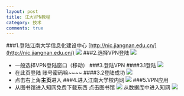 ```yaml
---
layout: post
title: 江大VPN教程
category: 技术
comments: true
---
```

###1.登陆江南大学信息化建设中心
[http://nic.jiangnan.edu.cn/](http://nic.jiangnan.edu.cn/)
![](http://i.imgur.com/4HmnBwh.jpg)
###2.选择VPN登陆
![](http://i.imgur.com/AIxCodG.jpg)
* 一般选择VPN登陆窗口（移动）
###3.登陆VPN
####3.1登陆
![](http://i.imgur.com/ZWueYvs.jpg)
* 在此页登陆 账号密码嘛~~~~
####3.2登陆成功
![](http://i.imgur.com/dXBRvRJ.jpg)
* 点击右上角**主页**进入
###4.进入江南大学校内网
![](http://i.imgur.com/vHVgOc3.jpg)
###5.VPN应用
* 从图书馆进入知网免费下载东西
点击图书馆
![](http://i.imgur.com/futbgqn.jpg)
从数据库中进入知网
![](http://i.imgur.com/y3l3mdm.jpg)